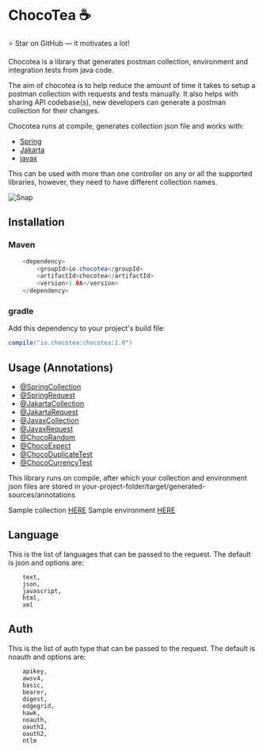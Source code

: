 # ChocoTea ☕️
⭐ Star on GitHub — it motivates a lot!

Chocotea is a library that generates postman collection, environment and integration tests from java code.

The aim of chocotea is to help reduce the amount of time it takes to setup a postman
collection with requests and tests manually. It also helps with sharing API codebase(s),
new developers can generate a postman collection for their changes.

Chocotea runs at compile, generates collection json file 
and works with:


- [Spring](https://mvnrepository.com/artifact/org.springframework/spring-core)
- [Jakarta](https://mvnrepository.com/artifact/jakarta.ws.rs/jakarta.ws.rs-api) 
- [javax](https://mvnrepository.com/artifact/javax.ws.rs/javax.ws.rs-api)

This can be used with more than one controller on any or all the supported libraries, 
however, they need to have different collection names.

![Snap](https://user-images.githubusercontent.com/18359815/212893841-0dd97c0c-d7ac-432c-9278-748e563e4895.png)

## Installation
### Maven
```java
    <dependency>
        <groupId>io.chocotea</groupId>
        <artifactId>chocotea</artifactId>
        <version>1.0A</version>
    </dependency>
```

### gradle
Add this dependency to your project's build file:

```java
compile("io.chocotea:chocotea:1.0")
```

## Usage (Annotations)
- [@SpringCollection](documentation/SpringCollection.md)
- [@SpringRequest](documentation/SpringRequest.md)
- [@JakartaCollection](documentation/JakartaCollection.md)
- [@JakartaRequest](documentation/JakartaRequest.md)
- [@JavaxCollection](documentation/JavaxCollection.md)
- [@JavaxRequest](documentation/JavaxRequest.md)
- [@ChocoRandom](documentation/ChocoRandom.md)
- [@ChocoExpect](documentation/ChocoExpect.md)
- [@ChocoDuplicateTest](documentation/ChocoDuplicateTest.md)
- [@ChocoCurrencyTest](documentation/ChocoCurrencyTest.md)


This library runs on compile, after which your collection and environment json files are stored in 
your-project-folder/target/generated-sources/annotations

Sample collection [HERE](documentation/sample/sampleCollection.json)
Sample environment [HERE](documentation/sample/sampleEnvironment.json)


## Language
This is the list of languages that can be passed to the request. The default is json and options are:
```text
    text,
    json,
    javascript,
    html,
    xml
```

## Auth
This is the list of auth type that can be passed to the request. The default is noauth and options are:
```text
    apikey,
    awsv4,
    basic,
    bearer,
    digest,
    edgegrid,
    hawk,
    noauth,
    oauth1,
    oauth2,
    ntlm
```
